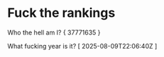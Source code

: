 # Fuck the rankings

Who the hell am I?
{ 37771635 }

What fucking year is it?
[ 2025-08-09T22:06:40Z ]
